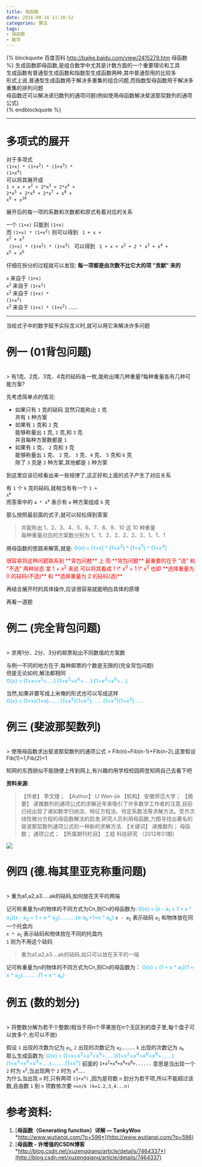 ```yaml
---
title: 母函数
date: 2016-08-16 11:38:52
categories: 算法
tags: 
- 母函数
- 数学
---
```

{% blockquote 百度百科 http://baike.baidu.com/view/2415279.htm 母函数 %}
生成函数即母函数,是组合数学中尤其是计数方面的一个重要理论和工具  
生成函数有普通型生成函数和指数型生成函数两种,其中普通型用的比较多  
形式上说,普通型生成函数用于解决多重集的组合问题,而指数型母函数用于解决多重集的排列问题  
母函数还可以解决递归数列的通项问题(例如使用母函数解决斐波那契数列的通项公式)  
{% endblockquote %}
<!--more-->

------
# 多项式的展开
对于多项式  
<code>(1+x) \* (1+x<sup>2</sup>) \* (1+x<sup>3</sup>) \* (1+x<sup>4</sup>)</code>  
可以将其展开成  
<code>1 + x + x<sup>2</sup> + 2\*x<sup>3</sup> + 2\*x<sup>4</sup> + 2\*x<sup>5</sup> + 2\*x<sup>6</sup> + 2*x<sup>7</sup> + x<sup>8</sup> + x<sup>9</sup> + x<sup>10</sup> </code>  

展开后的每一项的系数和次数都和原式有着对应的关系  

一个 `(1+x)` 只能到 `(1+x)`  
而 <code>(1+x) \* (1+x<sup>2</sup>)</code> 则可以得到 <code> 1 + x + x<sup>2</sup> + x<sup>3</sup> </code>  
<code> (1+x) \* (1+x<sup>2</sup>) \* (1+x<sup>3</sup>) </code> 可以得到 <code> 1 + x + x<sup>2</sup> + 2 \* x<sup>3</sup> + x<sup>4</sup> + x<sup>5</sup> + x<sup>6</sup> </code> 

仔细在拆分的过程就可以发现: **每一项都是由次数不比它大的项 "贡献" 来的**  

`x` 来自于 `(1+x)`  
<code>x<sup>2</sup></code> 来自于 <code>(1+x<sup>2</sup>)</code>  
<code>x<sup>3</sup></code> 来自于 <code>(1+x) \* (1+x<sup>2</sup>)</code>  
<code>x<sup>3</sup></code> 来自于 <code>(1+x) \* (1+x<sup>2</sup>)</code> 
……  


-------

当给式子中的数字赋予实际含义时,就可以用它来解决许多问题  

# 例一 (01背包问题)  
<br>
> 有1克、2克、3克、4克的砝码各一枚,能称出哪几种重量?每种重量各有几种可能方案?  

先考虑简单点的情况:
- 如果只有 `1` 克的砝码
  显然只能称出 `1` 克  
  共有 `1` 种方案  
- 如果有 `1` 克和 `2` 克  
  能够称量出 `1` 克, `2` 克,和 `3` 克  
  并且每种方案数都是 `1`  
- 如果有 `1` 克、 `2` 克和 `3` 克  
  能够称量出 `1` 克、 `2` 克、 `3` 克、`4` 克、 `5` 克和 `6` 克  
  除了 `3` 克是 `2` 种方案,其他都是 `1` 种方案  

到这里应该已经看出来一些规律了,这正好和上面的式子产生了对应关系  

有 `1` 个 `k` 克的砝码,就相当有有一个 <code>1 + x<sup>k</sup></code>  
而答案中的 <code>a * x<sup>k</sup></code> 表示有 `a` 种方案组成 `k` 克  

那么按照最前面的式子,就可以轻松得到答案  
> 共能称出 1、2、3、4、5、6、7、8、9、10 这 10 种重量  
> 每种重量对应的方案数分别为 1、1、2、2、2、2、2、1、1、1

用母函数的思路来解答,就是:
**<span style="color:#66ccff">G(x) = (1+x) \* (1+x<sup>2</sup>) \* (1+x<sup>3</sup>) \* (1+x<sup>4</sup>)</span>**  

<span style="color:red">
很容易将这种问题联系到 **背包问题** 上  
而 **背包问题** 最重要的在于 "选" 和 "不选" 两种状态  
拿 1 + x<sup>2</sup> 来说  
可以将其看成 1 \* x<sup>0</sup> + 1 \* x<sup>2</sup>  
也即 **选择重量为 0 的砝码(不选)** 和 **选择重量为 2 的砝码(选)**  
</span>

再结合展开时的具体操作,应该很容易就能明白具体的原理  


再看一道题  
# 例二 (完全背包问题)  
<br>
> 求用1分、2分、3分的邮票贴出不同数值的方案数  

与例一不同的地方在于,每种邮票的个数是无限的(完全背包问题)  
但是无论如何,解法都相同  
**<span style="color:#66ccff">G(x) = (1+x+x<sup>2</sup>+....) (1+x<sup>2</sup>+x<sup>4</sup>+....) (1+x<sup>3</sup>+x<sup>6</sup>+...)</span>**  

当然,如果非要写成上米俺的形式也可以写成这样  
**<span style="color:#66ccff">G(x) = (1+x)(1+x)…… (1+x<sup>2</sup>)(1+x<sup>2</sup>)…… (1+x<sup>3</sup>)(1+x<sup>3</sup>)……</span>**  

# 例三 (斐波那契数列)
<br>
> 使用母函数求出斐波那契数列的通项公式
> Fib(n)=Fib(n-1)+Fib(n-2),这里假设Fib(1)=1,Fib(2)=1

知网的东西貌似不能随便上传到网上,有兴趣的用学校校园网登知网自己去看下吧  

**资料来源**:
> 【作者】 李文捷；
> 【Author】 LI Wen-jie
> 【机构】 安徽师范大学；
> 【摘要】 递推数列的通项公式的求解近年来吸引了许多数学工作者的注意,目前已经出现了诸如数学归纳法、特征方程法、待定系数法等求解方法。受齐次线性微分方程的母函数解法的启发,研究人员利用母函数,力图寻找出著名的斐波那契数列通项公式的一种新的求解方法. 
> 【关键词】 递推数列； 母函数； 通项公式； 
> 【所属期刊栏目】 工程 科技研究 （2012年01期）


 ![](/post/img/Generating_function.png)

# 例四 (德.梅其里亚克称重问题)
<br>
> 重为a1,a2,a3.....ak的砝码,如何放在天平的两端

记可称重量为n的物体的不同方式为Cn,则Cn的母函数为:
**<span style="color:#66ccff">G(x) = (x - a<sub>1</sub> + 1 + x \* a<sub>1</sub>)(x - a<sub>2</sub> + 1 + x \* a<sub>2</sub>).........(x-a<sub>k</sub>+1+x \* a<sub>k</sub>)</span>**
<code>x - a<sub>1</sub></code> 表示砝码 <code>a<sub>1</sub></code> 和物体放在同一个托盘内  
<code>x * a<sub>1</sub></code> 表示砝码和物体放在不同的托盘内  
`1` 则为不用这个砝码  

> 重为a1,a2,a3....ak的砝码,如只可以放在天平的一端

记可称重量为n的物体的不同方式为Cn,则Cn的母函数为：
**<span style="color:#66ccff">G(x) = (1 + x \* a<sub>1</sub>)(1 + x \* a<sub>2</sub>).........(1 + x \* a<sub>k</sub>)</span>**

# 例五 (数的划分)
<br>
> 将整数分解为若干个整数(相当于将n个苹果放在n个无区别的盘子里,每个盘子可以放多个,也可以不放)  

假设 `1` 出现的次数为记为 <code>a<sub>1</sub></code>, `2` 出现的次数记为 <code>a<sub>2</sub></code>......... `k` 出现的次数记为 <code>a<sub>k</sub></code>  
那么生成函数为:
**<span style="color:#66ccff">G(x) = (1+x+x<sup>2</sup>+x<sup>3</sup>+x<sup>4</sup>+.....)(1+x<sup>2</sup>+x<sup>4</sup>+x<sup>6</sup>+x<sup>8</sup>+......)(1+x<sup>3</sup>+x<sup>6</sup>+x<sup>9</sup>+....)........(1+x<sup>n</sup>)</span>**
前面的 <code>1+x<sup>2</sup>+x<sup>4</sup>+x<sup>6</sup>+x<sup>8</sup>+......</code> 意思是当出现一个 `2` 时为 <code>x<sup>2</sup></code>,当出现两个 `2` 时为 <code>x<sup>4</sup></code>.....  
为什么当出现 `n` 时,只有两项 <code>(1+x<sup>n</sup>)</code> ,因为是将数 `n` 划分为若干项,所以不能超过该数,且由数 `1` 到 `n` 项数依次要 `<=n/k (k=1.2,3,4...n)`  



# 参考资料:
1. [**母函数（Generating function）详解 — TankyWoo** *http://www.wutianqi.com/?p=596*](http://www.wutianqi.com/?p=596)
2. [**母函数 - 许增强的CSDN博客** *http://blog.csdn.net/xuzengqiang/article/details/7464337*](http://blog.csdn.net/xuzengqiang/article/details/7464337)